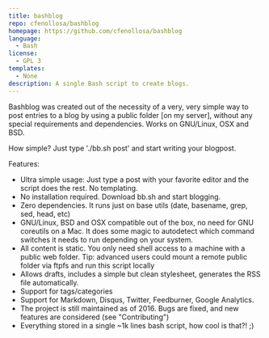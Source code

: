 ```yaml
---
title: bashblog
repo: cfenollosa/bashblog
homepage: https://github.com/cfenollosa/bashblog
language:
  - Bash
license:
  - GPL 3
templates:
  - None
description: A single Bash script to create blogs.
---
```


Bashblog was created out of the necessity of a very, very simple way to post
entries to a blog by using a public folder [on my server], without any
special requirements and dependencies. Works on GNU/Linux, OSX and BSD.

How simple? Just type './bb.sh post' and start writing your blogpost.

Features:

- Ultra simple usage: Just type a post with your favorite editor and the
  script does the rest. No templating.
- No installation required. Download bb.sh and start blogging.
- Zero dependencies. It runs just on base utils (date, basename, grep, sed,
  head, etc)
- GNU/Linux, BSD and OSX compatible out of the box, no need for
  GNU coreutils on a Mac. It does some magic to autodetect which command
  switches it needs to run depending on your system.
- All content is static. You only need shell access to a machine with a
  public web folder. Tip: advanced users could mount a remote public folder
  via ftpfs and run this script locally
- Allows drafts, includes a simple but clean stylesheet, generates the RSS
  file automatically.
- Support for tags/categories
- Support for Markdown, Disqus, Twitter, Feedburner, Google Analytics.
- The project is still maintained as of 2016. Bugs are fixed, and new
  features are considered (see "Contributing")
- Everything stored in a single ~1k lines bash script, how cool is that?! ;)
